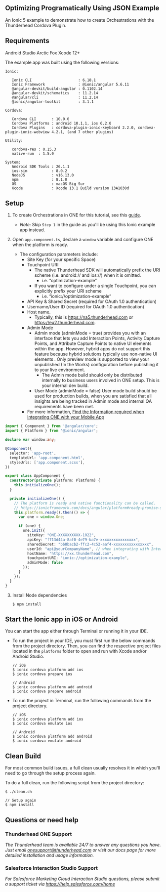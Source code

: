 ## Optimizing Programatically Using JSON Example

An Ionic 5 example to demonstrate how to create Orchestrations with the Thunderhead Cordova Plugin.

## Requirements

Android Studio Arctic Fox
Xcode 12+

The example app was built using the following versions:

```
Ionic:

   Ionic CLI                     : 6.18.1 
   Ionic Framework               : @ionic/angular 5.6.11
   @angular-devkit/build-angular : 0.1102.14
   @angular-devkit/schematics    : 11.2.14
   @angular/cli                  : 11.2.14
   @ionic/angular-toolkit        : 3.1.1

Cordova:

   Cordova CLI       : 10.0.0
   Cordova Platforms : android 10.1.1, ios 6.2.0
   Cordova Plugins   : cordova-plugin-ionic-keyboard 2.2.0, cordova-plugin-ionic-webview 4.2.1, (and 7 other plugins)

Utility:

   cordova-res : 0.15.3
   native-run  : 1.5.0

System:
   Android SDK Tools : 26.1.1 
   ios-sim           : 8.0.2
   NodeJS            : v16.13.0 
   npm               : 8.1.0
   OS                : macOS Big Sur
   Xcode             : Xcode 13.1 Build version 13A1030d
```


## Setup

1. To create Orchestrations in ONE for this tutorial, see this [guide](https://na5.thunderhead.com/one/help/conversations/how-do-i/mobile/ios-orchestrations/one_integrate_mobile_ios_orch_intro/).

	* *Note:* Skip `Step 1` in the guide as you'll be using this Ionic example app instead.

2. Open `app.component.ts`, declare a `window` variable and configure ONE when the platform is ready. 
    * The configuration parameters include:
      * Site Key (for your specific Space)
      * Touchpoint URI
        * The native Thunderhead SDK will automatically prefix the URI scheme (i.e. android:// and ios://) when it is omitted. 
          * i.e. “optimization-example”
        * If you want to configure under a single Touchpoint, you can explicitly prefix your URI scheme 
          * i.e. “ionic://optimization-example”
      * API Key & Shared Secret (required for OAuth 1.0 authentication)
      * Username/User ID (required for OAuth 1.0 authentication)
      * Host name. 
        * Typically, this is https://na5.thunderhead.com or https://eu2.thunderhead.com.
      * Admin Mode
        * Admin mode (adminMode = true) provides you with an interface that lets you add Interaction Points, Activity Capture Points, and Attribute Capture Points to native UI elements within the app.  However, hybrid apps do not support this feature because hybrid solutions typically use  non-native UI elements .  Only preview mode is supported to view your unpublished (In the Works) configuration before publishing it to your live environment.
          * The Admin mode build should only be distributed internally to business users involved in ONE setup. This is your internal dev build.
        * User Mode (adminMode = false) User mode build should be used for production builds, when you are satisfied that all insights are being tracked in Admin mode and internal QA requirements have been met.
      * For more information, [Find the Information required when Integrating ONE with your Mobile App](https://na5.thunderhead.com/one/help/conversations/how-do-i/mobile/one_integrate_mobile_find_integration_info/)

  ```typescript
  import { Component } from '@angular/core';
  import { Platform } from '@ionic/angular';

  declare var window:any;

  @Component({
    selector: 'app-root',
    templateUrl: 'app.component.html',
    styleUrls: ['app.component.scss'],
  })

  export class AppComponent {
    constructor(private platform: Platform) {
      this.initializeOne();
    }

    private initializeOne() {
      // The platform is ready and native functionality can be called.
      // https://ionicframework.com/docs/angular/platform#ready-promise-string-
      this.platform.ready().then(() => {
        var one = window.One;

        if (one) {
          one.init({
            siteKey: "ONE-XXXXXXXXXX-1022",
            apiKey: "f713d44a-8af0-4e79-ba7e-xxxxxxxxxxxxxxxx",
            sharedSecret: "bb8bacb2-ffc2-4c52-aaf4-xxxxxxxxxxxxxxxx",
            userId: "api@yourCompanyName", // when integrating with Interaction Studio use a numeric user id - see https://eu2.thunderhead.com/one/help/interaction-studio/how-do-i/mobile/one_integrate_mobile_find_integration_info/#username-user-id
            hostName: "https://xx.thunderhead.com",
            touchpointURI: "ionic://optimization-example",
            adminMode: false
          });
        }
      });
    }
  }
  ```

3. Install Node dependencies

	```
	$ npm install
	```

## Start the Ionic app in iOS or Android
You can start the app either through Terminal or running it in your IDE.  

* To run the project in your IDE, you must first run the below commands from the project directory.  Then, you can find the respective project files located in the `platforms` folder to open and run with Xcode and/or Android Studio. 

	```
	// iOS
	$ ionic cordova platform add ios
	$ ionic cordova prepare ios
	```

	```
	// Android
	$ ionic cordova platform add android
	$ ionic cordova prepare android
	```

* To run the project in Terminal, run the following commands from the project directory.

	```
	// iOS
	$ ionic cordova platform add ios
	$ ionic cordova emulate ios
	```

	```
	// Android
	$ ionic cordova platform add android
	$ ionic cordova emulate android
	```

## Clean Build 
For most common build issues, a full clean usually resolves it in which you'll need to go through the setup process again.

To do a full clean, run the following script from the project directory:

```
$ ./clean.sh

// Setup again
$ npm install  
```

## Questions or need help

### Thunderhead ONE Support
_The Thunderhead team is available 24/7 to answer any questions you have. Just email onesupport@thunderhead.com or visit our docs page for more detailed installation and usage information._

### Salesforce Interaction Studio Support
_For Salesforce Marketing Cloud Interaction Studio questions, please submit a support ticket via https://help.salesforce.com/home_
